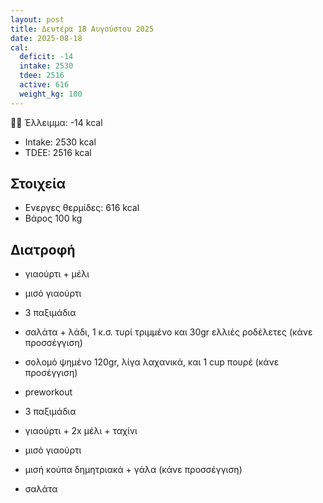 ```yaml
---
layout: post
title: Δευτέρα 18 Αυγούστου 2025
date: 2025-08-18
cal:
  deficit: -14
  intake: 2530
  tdee: 2516
  active: 616
  weight_kg: 100
---
```


👎🏻 Έλλειμμα: <span class="red">-14 kcal</span>

- Intake: 2530 kcal
- ΤDEE: 2516 kcal

## Στοιχεία

- Ενεργες θερμίδες: 616 kcal
- Βάρος 100 kg

## Διατροφή

- γιαούρτι + μέλι
- μισό γιαούρτι

- 3 παξιμάδια
- σαλάτα + λάδι, 1 κ.σ. τυρί τριμμένο και 30gr ελλιές ροδέλετες (κάνε προσσέγγιση)
- σολομό ψημένο 120gr, λίγα λαχανικά, και 1 cup πουρέ (κάνε προσέγγιση)

- preworkout

- 3 παξιμάδια
- γιαούρτι + 2x μέλι + ταχίνι
- μισό γιαούρτι
- μισή κούπα δημητριακά + γάλα (κάνε προσσέγγιση)
- σαλάτα

